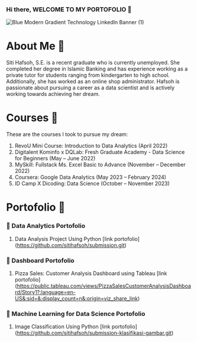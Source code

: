 ### Hi there, WELCOME TO MY PORTOFOLIO 👋
![Blue Modern Gradient Technology LinkedIn Banner (1)](https://github.com/sitihafsoh/sitihafsoh/assets/107082735/f7d29bc3-2720-4323-b808-184c9258314c)

# About Me 🧕
Siti Hafsoh, S.E. is a recent graduate who is currently unemployed. She completed her degree in Islamic Banking and has experience working as a private tutor for students ranging from kindergarten to high school. Additionally, she has worked as an online shop administrator. Hafsoh is passionate about pursuing a career as a data scientist and is actively working towards achieving her dream.

# Courses 📔
These are the courses I took to pursue my dream:
1. RevoU Mini Course: Introduction to Data Analytics (April 2022)
2. Digitalent Kominfo x DQLab: Fresh Graduate Academy - Data Science for Beginners (May – June 2022)
3. MySkill: Fullstack Ms. Excel Basic to Advance (November – December 2022)
4. Coursera: Google Data Analytics (May 2023 – February 2024)
5. ID Camp X Dicoding: Data Science (October – November 2023)

# Portofolio 📜 
### 🚀 Data Analytics Portofolio
1. Data Analysis Project Using Python [link portofolio] (https://github.com/sitihafsoh/submission.git)

### 🛶 Dashboard Portofolio
1. Pizza Sales: Customer Analysis Dashboard using Tableau [link portofolio] (https://public.tableau.com/views/PizzaSalesCustomerAnalysisDashboard/Story1?:language=en-US&:sid=&:display_count=n&:origin=viz_share_link)
   
### 🛫 Machine Learning for Data Science Portofolio
1. Image Classification Using Python [link portofolio] (https://github.com/sitihafsoh/submission-klasifikasi-gambar.git)



<!--
**sitihafsoh/sitihafsoh** is a ✨ _special_ ✨ repository because its `README.md` (this file) appears on your GitHub profile.d
Here are some ideas to get you started:

- 🔭 I’m currently working on ...
- 🌱 I’m currently learning ...
- 👯 I’m looking to collaborate on ...
- 🤔 I’m looking for help with ...
- 💬 Ask me about ...
- 📫 How to reach me: ...
- 😄 Pronouns: ...
- ⚡ Fun fact: ...
-->

